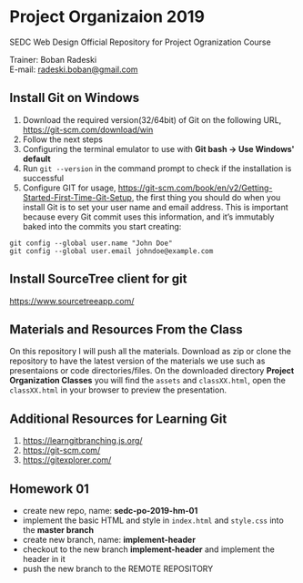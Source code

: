 # Project Organizaion 2019

SEDC Web Design Official Repository for Project Ogranization Course

Trainer: Boban Radeski  
E-mail: radeski.boban@gmail.com

## Install Git on Windows

1. Download the required version(32/64bit) of Git on the following URL, https://git-scm.com/download/win  
2. Follow the next steps 
3. Configuring the terminal emulator to use with **Git bash -> Use Windows' default**
4. Run `git --version` in the command prompt to check if the installation is successful
5. Configure GIT for usage, https://git-scm.com/book/en/v2/Getting-Started-First-Time-Git-Setup, the first thing you should do when you install Git is to set your user name and email address. This is important because every Git commit uses this information, and it’s immutably baked into the commits you start creating:
  ```
  git config --global user.name "John Doe"
  git config --global user.email johndoe@example.com
  ```

## Install SourceTree client for git
https://www.sourcetreeapp.com/

## Materials and Resources From the Class

On this repository I will push all the materials.
Download as zip or clone the repository to have the latest version of the materials we use such as presentaions or code directories/files. On the downloaded directory **Project Organization Classes** you will find the `assets` and `classXX.html`, open the `classXX.html` in your browser to preview the presentation.

## Additional Resources for Learning Git

1. https://learngitbranching.js.org/
2. https://git-scm.com/
3. https://gitexplorer.com/


## Homework 01
- create new repo, name: **sedc-po-2019-hm-01**
- implement the basic HTML and style in `index.html` and `style.css` into the **master branch**
- create new branch, name: **implement-header**
- checkout to the new branch **implement-header** and implement the header in it
- push the new branch to the REMOTE REPOSITORY
